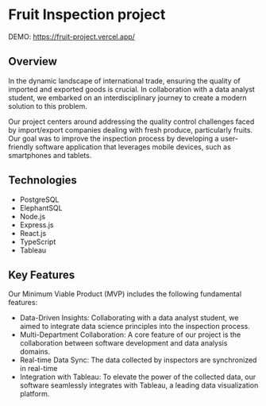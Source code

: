 # Fruit Inspection project

DEMO: https://fruit-project.vercel.app/

## Overview
In the dynamic landscape of international trade, ensuring the quality of imported and exported goods is crucial. 
In collaboration with a data analyst student, we embarked on an interdisciplinary journey to create a modern solution to this problem.

Our project centers around addressing the quality control challenges faced by import/export companies dealing with fresh produce, particularly fruits. 
Our goal was to improve the inspection process by developing a user-friendly software application that leverages mobile devices, such as smartphones and tablets.


## Technologies
- PostgreSQL
- ElephantSQL
- Node.js
- Express.js
- React.js
- TypeScript
- Tableau


## Key Features
Our Minimum Viable Product (MVP) includes the following fundamental features:
- Data-Driven Insights: Collaborating with a data analyst student, we aimed to integrate data science principles into the inspection process.
- Multi-Department Collaboration: A core feature of our project is the collaboration between software development and data analysis domains.
- Real-time Data Sync: The data collected by inspectors are synchronized in real-time
- Integration with Tableau: To elevate the power of the collected data, our software seamlessly integrates with Tableau, a leading data visualization platform.



